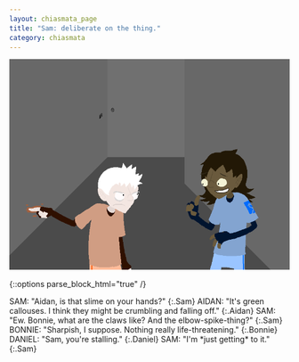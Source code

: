 ```yaml
---
layout: chiasmata_page
title: "Sam: deliberate on the thing."
category: chiasmata
---
```


![51](/chiasmata/images/narrative/052.png)

{::options parse_block_html="true" /}
<div class="dialogue">
SAM: "Aidan, is that slime on your hands?" 
{:.Sam}
AIDAN: "It's green callouses. I think they might be crumbling and falling off." 
{:.Aidan}
SAM: "Ew. Bonnie, what are the claws like? And the elbow-spike-thing?" 
{:.Sam}
BONNIE: "Sharpish, I suppose. Nothing really life-threatening." 
{:.Bonnie}
DANIEL: "Sam, you're stalling." 
{:.Daniel}
SAM: "I'm *just getting* to it." 
{:.Sam}
</div>
